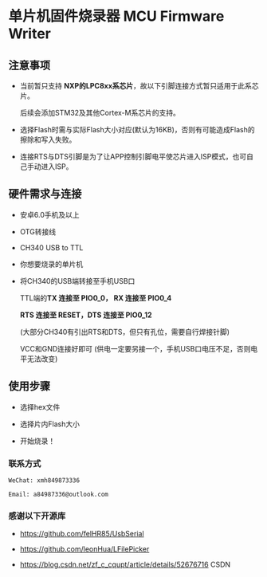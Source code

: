 # 单片机固件烧录器 MCU Firmware Writer

## 注意事项
  
  - 当前暂只支持 **NXP的LPC8xx系芯片**，故以下引脚连接方式暂只适用于此系芯片。
  
    后续会添加STM32及其他Cortex-M系芯片的支持。
  
  - 选择Flash时需与实际Flash大小对应(默认为16KB)，否则有可能造成Flash的擦除和写入失败。
  
  - 连接RTS与DTS引脚是为了让APP控制引脚电平使芯片进入ISP模式，也可自己手动进入ISP。

## 硬件需求与连接

  - 安卓6.0手机及以上
  
  - OTG转接线
  
  - CH340 USB to TTL
  
  - 你想要烧录的单片机
  
  - 将CH340的USB端转接至手机USB口
  
    TTL端的**TX 连接至 PIO0_0， RX 连接至 PIO0_4**
  
    **RTS 连接至 RESET，DTS 连接至 PIO0_12**
    
    (大部分CH340有引出RTS和DTS，但只有孔位，需要自行焊接针脚)
    
    VCC和GND连接好即可 (供电一定要另接一个，手机USB口电压不足，否则电平无法改变)
  
## 使用步骤

  - 选择hex文件
  
  - 选择片内Flash大小
  
  - 开始烧录！
  
  

  
  
  
### 联系方式

    WeChat: xmh849873336
    
    Email: a84987336@outlook.com
    
    
    
### 感谢以下开源库

- https://github.com/felHR85/UsbSerial

- https://github.com/leonHua/LFilePicker

- https://blog.csdn.net/zf_c_cqupt/article/details/52676716 CSDN
